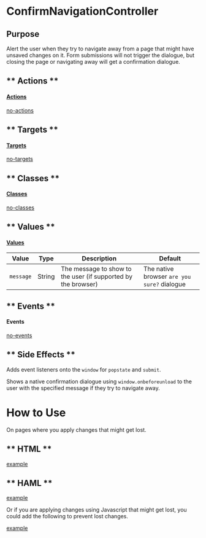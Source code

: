 # ConfirmNavigationController

## Purpose

Alert the user when they try to navigate away from a page that might have unsaved changes on it. Form submissions will not trigger the dialogue, but closing the page or navigating away will get a confirmation dialogue.

<!-- tabs:start -->

## ** Actions **

#### [Actions](https://stimulus.hotwire.dev/reference/actions)

[no-actions](../_partials/no-actions.md ':include')

## ** Targets **

#### [Targets](https://stimulus.hotwire.dev/reference/targets)

[no-targets](../_partials/no-targets.md ':include')

## ** Classes **

#### [Classes](https://stimulus.hotwire.dev/reference/classes)

[no-classes](../_partials/no-classes.md ':include')

## ** Values **

#### [Values](https://stimulus.hotwire.dev/reference/values)

| Value | Type | Description | Default |
| --- | --- | --- | --- |
| `message` | String | The message to show to the user (if supported by the browser) | The native browser `are you sure?` dialogue |

## ** Events **

#### Events

[no-events](../_partials/no-events.md ':include')

## ** Side Effects **

Adds event listeners onto the `window` for `popstate` and `submit`.

Shows a native confirmation dialogue using `window.onbeforeunload` to the user with the specified message if they try to navigate away.

<!-- tabs:end -->

# How to Use

On pages where you apply changes that might get lost.

<!-- tabs:start -->
## ** HTML **
[example](../examples/confirm_navigation_controller.html ':include :type=code')
## ** HAML **
[example](../examples/confirm_navigation_controller.haml ':include :type=code')
<!-- tabs:end -->

Or if you are applying changes using Javascript that might get lost, you could add the following to prevent lost changes.

[example](../examples/confirm_navigation_controller.js ':include :type=code')
